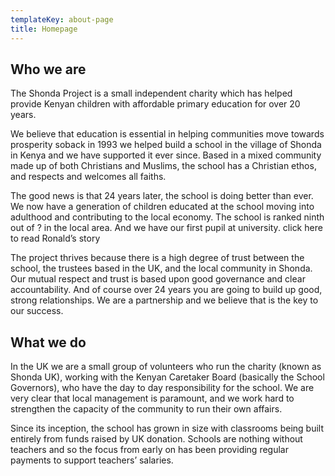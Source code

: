 ```yaml
---
templateKey: about-page
title: Homepage
---
```

## Who  we  are

The  Shonda  Project  is  a  small  independent  charity  which  has  helped  provide  Kenyan  children  with  affordable  primary  education  for  over  20  years. 

We  believe  that  education  is  essential  in  helping  communities  move  towards  prosperity  soback  in  1993  we  helped  build  a  school  in  the  village  of  Shonda  in  Kenya  and  we  have  supported  it  ever  since.  Based  in  a  mixed  community  made  up  of  both  Christians  and  Muslims,  the  school  has  a  Christian  ethos,  and  respects  and  welcomes  all  faiths.

The  good  news  is  that  24  years  later,  the  school  is  doing  better  than  ever.  We  now  have  a  generation  of  children  educated  at  the  school  moving  into  adulthood  and  contributing  to  the  local  economy.  The  school  is  ranked  ninth  out  of  ?  in  the  local  area.  And  we  have  our  first  pupil  at  university.  click  here  to  read  Ronald’s  story

The  project  thrives  because  there  is  a  high  degree  of  trust  between  the  school,  the  trustees  based  in  the  UK,  and  the  local  community  in  Shonda.  Our  mutual  respect  and  trust  is  based  upon  good  governance  and  clear  accountability.  And  of  course  over  24  years  you  are  going  to  build  up  good,  strong  relationships.  We  are  a  partnership  and  we  believe  that  is  the  key  to  our  success.

## What  we  do

In  the  UK  we  are  a  small  group  of  volunteers  who  run  the  charity  (known  as  Shonda  UK),  working  with  the  Kenyan  Caretaker  Board  (basically  the  School  Governors),  who  have  the  day  to  day  responsibility  for  the  school.  We  are  very  clear  that  local  management  is  paramount,  and  we  work  hard  to  strengthen  the  capacity  of  the  community  to  run  their  own  affairs.

Since  its  inception,  the  school  has  grown  in  size  with  classrooms  being  built  entirely  from  funds  raised  by  UK  donation.  Schools  are  nothing  without  teachers  and  so  the  focus  from  early  on  has  been  providing  regular  payments  to  support  teachers’  salaries.   
